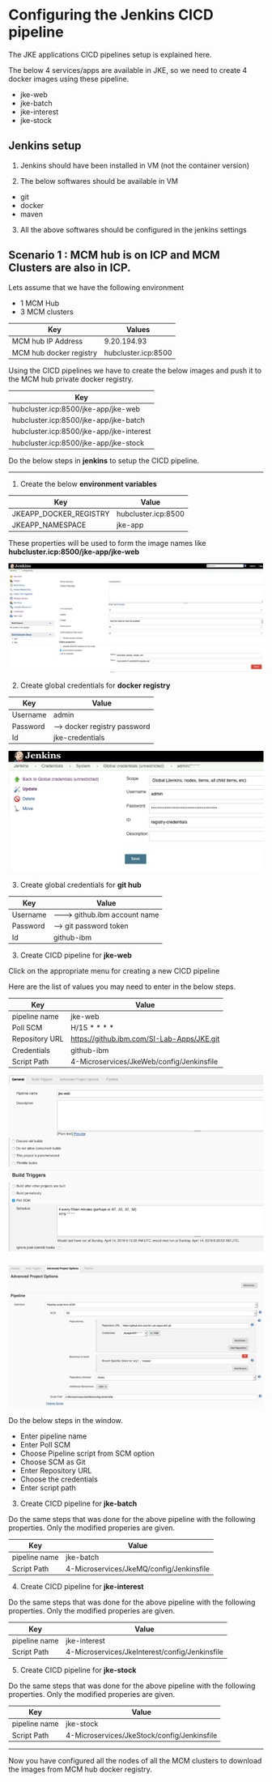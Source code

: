 # Configuring the Jenkins CICD pipeline

The JKE applications CICD pipelines setup is explained here.

The below 4 services/apps are available in JKE, so we need to create 4 docker images using these pipeline.

* jke-web
* jke-batch
* jke-interest
* jke-stock

## Jenkins setup

1. Jenkins should have been installed in VM (not the container version)

2. The below softwares should be available in VM

* git
* docker
* maven

3. All the above softwares should be configured in the jenkins settings


## Scenario 1 : MCM hub is on ICP and MCM Clusters are also in ICP.

Lets assume that we have the following environment

* 1 MCM Hub
* 3 MCM clusters

Key  | Values
------------- | -------------
MCM hub IP Address  | 9.20.194.93
MCM hub docker registry | hubcluster.icp:8500

Using the CICD pipelines we have to create the below images and push it to the MCM hub private docker registry.

Key |
------------- | 
hubcluster.icp:8500/jke-app/jke-web |
hubcluster.icp:8500/jke-app/jke-batch |
hubcluster.icp:8500/jke-app/jke-interest |
hubcluster.icp:8500/jke-app/jke-stock |


Do the below steps in **jenkins** to setup the CICD pipeline.

-------------

1. Create the below **environment variables** 

Key  | Value
------------- | -------------
JKEAPP_DOCKER_REGISTRY  | hubcluster.icp:8500
JKEAPP_NAMESPACE | jke-app

These properties will be used to form the image names like **hubcluster.icp:8500/jke-app/jke-web**

![Sample Screen shot](images/01-jenkins-env-variables.png?raw=true "Sample Screen shot")

2. Create global credentials for **docker registry**

Key  | Value
------------- | -------------
Username  | admin
Password | --> docker registry password
Id | jke-credentials

![Sample Screen shot](images/02-jenkins-global-credentials.png?raw=true "Sample Screen shot")

3. Create global credentials for **git hub**

Key  | Value
------------- | -------------
Username  | ---> github.ibm account name
Password | --> git password token
Id | github-ibm

3. Create CICD pipeline for **jke-web**

Click on the appropriate menu for creating a new CICD pipeline

Here are the list of values you may need to enter in the below steps.

Key  | Value
------------- | -------------
pipeline name  | jke-web
Poll SCM | H/15 * * * *
Repository URL | https://github.ibm.com/SI-Lab-Apps/JKE.git
Credentials | github-ibm
Script Path | 4-Microservices/JkeWeb/config/Jenkinsfile

![Sample Screen shot](images/03-jenkins-cicd-1.png?raw=true "Sample Screen shot")

![Sample Screen shot](images/04-jenkins-cicd-2.png?raw=true "Sample Screen shot")

Do the below steps in the window.
* Enter pipeline name
* Enter Poll SCM
* Choose Pipeline script from SCM option
* Choose SCM as Git
* Enter Repository URL
* Choose the credentials
* Enter script path

3. Create CICD pipeline for **jke-batch**

Do the same steps that was done for the above pipeline with the following properties. Only the modified properies are given.

Key  | Value
------------- | -------------
pipeline name  | jke-batch
Script Path | 4-Microservices/JkeMQ/config/Jenkinsfile


4. Create CICD pipeline for **jke-interest**

Do the same steps that was done for the above pipeline with the following properties. Only the modified properies are given.

Key  | Value
------------- | -------------
pipeline name  | jke-interest
Script Path | 4-Microservices/JkeInterest/config/Jenkinsfile


5. Create CICD pipeline for **jke-stock**

Do the same steps that was done for the above pipeline with the following properties. Only the modified properies are given.

Key  | Value
------------- | -------------
pipeline name  | jke-stock
Script Path | 4-Microservices/JkeStock/config/Jenkinsfile

-------------

Now you have configured all the nodes of all the MCM clusters to download the images from MCM hub docker registry.
